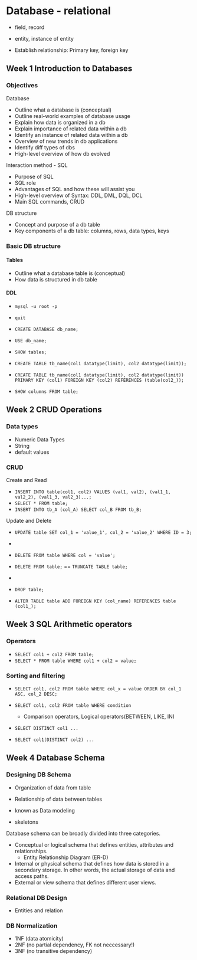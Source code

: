 # Database - relational

- field, record
- entity, instance of entity

- Establish relationship: Primary key, foreign key

## Week 1 Introduction to Databases

### Objectives

Database

- Outline what a database is (conceptual)
- Outline real-world examples of database usage
- Explain how data is organized in a db
- Explain importance of related data within a db
- Identify an instance of related data within a db
- Overview of new trends in db applications
- Identify diff types of dbs
- High-level overview of how db evolved

Interaction method - SQL

- Purpose of SQL
- SQL role
- Advantages of SQL and how these will assist you
- High-level overview of Syntax: DDL, DML, DQL, DCL
- Main SQL commands, CRUD

DB structure

- Concept and purpose of a db table
- Key components of a db table: columns, rows, data types, keys

### Basic DB structure

#### Tables

- Outline what a database table is (conceptual)
- How data is structured in db table

#### DDL

- `mysql -u root -p`
- `quit`

- `CREATE DATABASE db_name;`
- `USE db_name;`
- `SHOW tables;`

- `CREATE TABLE tb_name(col1 datatype(limit), col2 datatype(limit));`
- `CREATE TABLE tb_name(col1 datatype(limit), col2 datatype(limit)) PRIMARY KEY (col1) FOREIGN KEY (col2) REFERENCES (table(col2_));`
- `SHOW columns FROM table;`

## Week 2 CRUD Operations

### Data types

- Numeric Data Types
- String
- default values

### CRUD

Create and Read

- `INSERT INTO table(col1, col2) VALUES (val1, val2), (val1_1, val2_2), (val1_3, val2_3)...;`
- `SELECT * FROM table;`
- `INSERT INTO tb_A (col_A) SELECT col_B FROM tb_B;`

Update and Delete

- `UPDATE table SET col_1 = 'value_1', col_2 = 'value_2' WHERE ID = 3;`
-
- `DELETE FROM table WHERE col = 'value';`
- `DELETE FROM table;` == `TRUNCATE TABLE table;`
-
- `DROP table;`

- `ALTER TABLE table ADD FOREIGN KEY (col_name) REFERENCES table (col1_);`

## Week 3 SQL Arithmetic operators

### Operators

- `SELECT col1 + col2 FROM table;`
- `SELECT * FROM table WHERE col1 + col2 = value;`

### Sorting and filtering

- `SELECT col1, col2 FROM table WHERE col_x = value ORDER BY col_1 ASC, col_2 DESC;`
- `SELECT col1, col2 FROM table WHERE condition`

  - Comparison operators, Logical operators(BETWEEN, LIKE, IN)

- `SELECT DISTINCT col1 ...`
- `SELECT col1(DISTINCT col2) ...`

## Week 4 Database Schema

### Designing DB Schema

- Organization of data from table
- Relationship of data between tables

- known as Data modeling
- skeletons

Database schema can be broadly divided into three categories.

- Conceptual or logical schema that defines entities, attributes and relationships.
  - Entity Relationship Diagram (ER-D)
- Internal or physical schema that defines how data is stored in a secondary storage. In other words, the actual storage of data and access paths.
- External or view schema that defines different user views.

### Relational DB Design

- Entities and relation

### DB Normalization

- 1NF (data atomicity)
- 2NF (no partial dependency, FK not neccessary!)
- 3NF (no transitive dependency)
